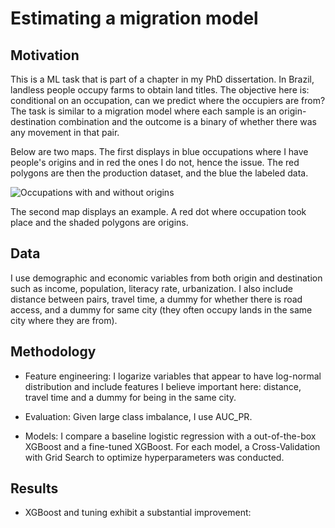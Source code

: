 # Estimating a migration model

## Motivation

This is a ML task that is part of a chapter in my PhD dissertation. In Brazil, landless people occupy farms to obtain land titles. The objective here is: conditional on an occupation, can we predict where the occupiers are from? The task is similar to a migration model where each sample is an origin-destination combination and the outcome is a binary of whether there was any movement in that pair. 

Below are two maps. The first displays in blue occupations where I have people's origins and in red the ones I do not, hence the issue. The red polygons are then the production dataset, and the blue the labeled data.

![Occupations with and without origins](https://github.com/renancyoshida/Migration_Predict/blob/working/figures/occ-match-map.png?raw=true)


The second map displays an example. A red dot where occupation took place and the shaded polygons are origins.


## Data

I use demographic and economic variables from both origin and destination such as income, population, literacy rate, urbanization. I also include distance between pairs, travel time, a dummy for whether there is road access, and a dummy for same city (they often occupy lands in the same city where they are from).


## Methodology

* Feature engineering: I logarize variables that appear to have log-normal distribution and include features I believe important here: distance, travel time and a dummy for being in the same city.

* Evaluation: Given large class imbalance, I use AUC_PR. 

* Models: I compare a baseline logistic regression with a out-of-the-box XGBoost and a fine-tuned XGBoost. For each model, a Cross-Validation with Grid Search to optimize hyperparameters was conducted.

## Results

* XGBoost and tuning exhibit a substantial improvement:

